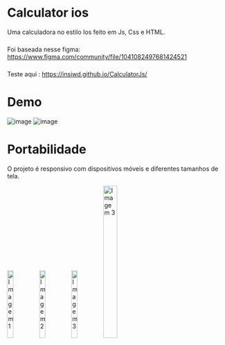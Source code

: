 # Calculator ios 

Uma calculadora no estilo Ios feito em Js, Css e HTML. 
###
Foi baseada nesse figma: https://www.figma.com/community/file/1041082497681424521
###
Teste aqui : https://insiwd.github.io/CalculatorJs/

# Demo
![image](https://github.com/insiwd/CalculatorJs/assets/109873022/852d1908-2593-4c2b-8487-ad1b338bb793)
![image](https://github.com/insiwd/CalculatorJs/assets/109873022/bb7ef452-fb21-40c5-8010-dec5a117cf8b)

# Portabilidade
O projeto é responsivo com dispositivos móveis e diferentes tamanhos de tela.

<div style="display: inline-block;">
  <img src="https://github.com/insiwd/CalculatorJs/assets/109873022/79283dde-33e8-4c0b-8142-72247675ea5d" alt="Imagem 1" style="width: 20%; height: 20%;">
  <img src="https://github.com/insiwd/CalculatorJs/assets/109873022/19aae1b9-aa51-4368-b224-28696cb0be68" alt="Imagem 2" style="width: 20%; height: 20%;">
  <img src="https://github.com/insiwd/CalculatorJs/assets/109873022/6621055e-4bfa-410f-88c4-2023d34ba1e8" alt="Imagem 3" style="width: 20%; height: 20%;">
  <img src="https://github.com/insiwd/CalculatorJs/assets/109873022/b42c22de-909e-4931-94cf-6831208a2167" alt="Imagem 3" style="width: 30%; height: 30%;">
</div>
